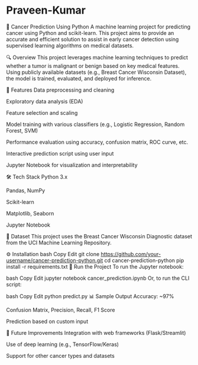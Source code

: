 # Praveen-Kumar
🧬 Cancer Prediction Using Python
A machine learning project for predicting cancer using Python and scikit-learn. This project aims to provide an accurate and efficient solution to assist in early cancer detection using supervised learning algorithms on medical datasets.

🔍 Overview
This project leverages machine learning techniques to predict whether a tumor is malignant or benign based on key medical features. Using publicly available datasets (e.g., Breast Cancer Wisconsin Dataset), the model is trained, evaluated, and deployed for inference.

🚀 Features
Data preprocessing and cleaning

Exploratory data analysis (EDA)

Feature selection and scaling

Model training with various classifiers (e.g., Logistic Regression, Random Forest, SVM)

Performance evaluation using accuracy, confusion matrix, ROC curve, etc.

Interactive prediction script using user input

Jupyter Notebook for visualization and interpretability

🛠️ Tech Stack
Python 3.x

Pandas, NumPy

Scikit-learn

Matplotlib, Seaborn

Jupyter Notebook

📁 Dataset
This project uses the Breast Cancer Wisconsin Diagnostic dataset from the UCI Machine Learning Repository.

⚙️ Installation
bash
Copy
Edit
git clone https://github.com/your-username/cancer-prediction-python.git
cd cancer-prediction-python
pip install -r requirements.txt
🧪 Run the Project
To run the Jupyter notebook:

bash
Copy
Edit
jupyter notebook cancer_prediction.ipynb
Or, to run the CLI script:

bash
Copy
Edit
python predict.py
📊 Sample Output
Accuracy: ~97%

Confusion Matrix, Precision, Recall, F1 Score

Prediction based on custom input

📌 Future Improvements
Integration with web frameworks (Flask/Streamlit)

Use of deep learning (e.g., TensorFlow/Keras)

Support for other cancer types and datasets
